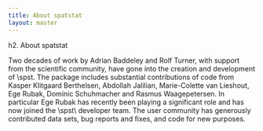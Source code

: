 ```yaml
---
title: About spatstat
layout: master
---
```


h2. About spatstat

Two decades of work by Adrian Baddeley and Rolf Turner, with support
from the scientific community, have gone into the creation and
development of \spst.  The package includes substantial contributions
of code from Kasper Klitgaard Berthelsen, Abdollah Jalilian,
Marie-Colette van Lieshout, Ege Rubak, Dominic Schuhmacher and Rasmus
Waagepetersen. In particular Ege Rubak has recently been playing
a significant role and has now joined the \spst\ developer team. 
The user community has generously contributed data
sets, bug reports and fixes, and code for new purposes.
